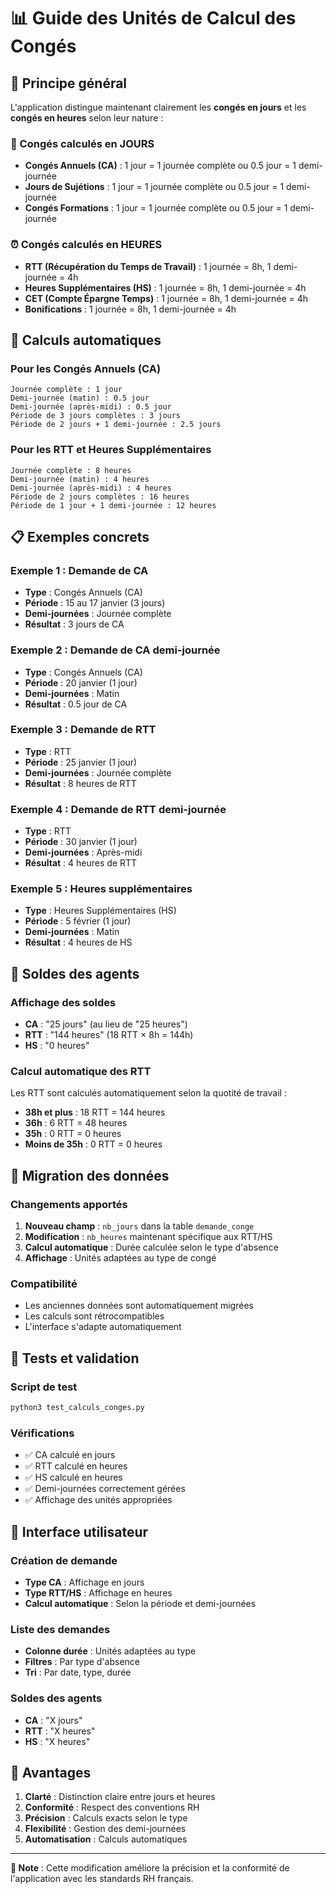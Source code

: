 # 📊 Guide des Unités de Calcul des Congés

## 🎯 Principe général

L'application distingue maintenant clairement les **congés en jours** et les **congés en heures** selon leur nature :

### 📅 Congés calculés en JOURS
- **Congés Annuels (CA)** : 1 jour = 1 journée complète ou 0.5 jour = 1 demi-journée
- **Jours de Sujétions** : 1 jour = 1 journée complète ou 0.5 jour = 1 demi-journée  
- **Congés Formations** : 1 jour = 1 journée complète ou 0.5 jour = 1 demi-journée

### ⏰ Congés calculés en HEURES
- **RTT (Récupération du Temps de Travail)** : 1 journée = 8h, 1 demi-journée = 4h
- **Heures Supplémentaires (HS)** : 1 journée = 8h, 1 demi-journée = 4h
- **CET (Compte Épargne Temps)** : 1 journée = 8h, 1 demi-journée = 4h
- **Bonifications** : 1 journée = 8h, 1 demi-journée = 4h

## 🔢 Calculs automatiques

### Pour les Congés Annuels (CA)
```
Journée complète : 1 jour
Demi-journée (matin) : 0.5 jour
Demi-journée (après-midi) : 0.5 jour
Période de 3 jours complètes : 3 jours
Période de 2 jours + 1 demi-journée : 2.5 jours
```

### Pour les RTT et Heures Supplémentaires
```
Journée complète : 8 heures
Demi-journée (matin) : 4 heures
Demi-journée (après-midi) : 4 heures
Période de 2 jours complètes : 16 heures
Période de 1 jour + 1 demi-journée : 12 heures
```

## 📋 Exemples concrets

### Exemple 1 : Demande de CA
- **Type** : Congés Annuels (CA)
- **Période** : 15 au 17 janvier (3 jours)
- **Demi-journées** : Journée complète
- **Résultat** : 3 jours de CA

### Exemple 2 : Demande de CA demi-journée
- **Type** : Congés Annuels (CA)
- **Période** : 20 janvier (1 jour)
- **Demi-journées** : Matin
- **Résultat** : 0.5 jour de CA

### Exemple 3 : Demande de RTT
- **Type** : RTT
- **Période** : 25 janvier (1 jour)
- **Demi-journées** : Journée complète
- **Résultat** : 8 heures de RTT

### Exemple 4 : Demande de RTT demi-journée
- **Type** : RTT
- **Période** : 30 janvier (1 jour)
- **Demi-journées** : Après-midi
- **Résultat** : 4 heures de RTT

### Exemple 5 : Heures supplémentaires
- **Type** : Heures Supplémentaires (HS)
- **Période** : 5 février (1 jour)
- **Demi-journées** : Matin
- **Résultat** : 4 heures de HS

## 🏢 Soldes des agents

### Affichage des soldes
- **CA** : "25 jours" (au lieu de "25 heures")
- **RTT** : "144 heures" (18 RTT × 8h = 144h)
- **HS** : "0 heures"

### Calcul automatique des RTT
Les RTT sont calculés automatiquement selon la quotité de travail :
- **38h et plus** : 18 RTT = 144 heures
- **36h** : 6 RTT = 48 heures  
- **35h** : 0 RTT = 0 heures
- **Moins de 35h** : 0 RTT = 0 heures

## 🔄 Migration des données

### Changements apportés
1. **Nouveau champ** : `nb_jours` dans la table `demande_conge`
2. **Modification** : `nb_heures` maintenant spécifique aux RTT/HS
3. **Calcul automatique** : Durée calculée selon le type d'absence
4. **Affichage** : Unités adaptées au type de congé

### Compatibilité
- Les anciennes données sont automatiquement migrées
- Les calculs sont rétrocompatibles
- L'interface s'adapte automatiquement

## 🧪 Tests et validation

### Script de test
```bash
python3 test_calculs_conges.py
```

### Vérifications
- ✅ CA calculé en jours
- ✅ RTT calculé en heures  
- ✅ HS calculé en heures
- ✅ Demi-journées correctement gérées
- ✅ Affichage des unités appropriées

## 📱 Interface utilisateur

### Création de demande
- **Type CA** : Affichage en jours
- **Type RTT/HS** : Affichage en heures
- **Calcul automatique** : Selon la période et demi-journées

### Liste des demandes
- **Colonne durée** : Unités adaptées au type
- **Filtres** : Par type d'absence
- **Tri** : Par date, type, durée

### Soldes des agents
- **CA** : "X jours"
- **RTT** : "X heures" 
- **HS** : "X heures"

## 🎯 Avantages

1. **Clarté** : Distinction claire entre jours et heures
2. **Conformité** : Respect des conventions RH
3. **Précision** : Calculs exacts selon le type
4. **Flexibilité** : Gestion des demi-journées
5. **Automatisation** : Calculs automatiques

---

**📝 Note** : Cette modification améliore la précision et la conformité de l'application avec les standards RH français.
